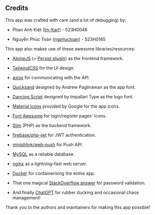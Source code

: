 Credits
-------

This app was crafted with care (and a lot of debugging) by:

- Phan Anh Kiệt ([Im-Karl](https://github.com/Im-Karl)) - 523H0046

- Nguyễn Phúc Toàn ([ngphuctoan](https://github.com/ngphuctoan)) - 523H0185

This app also makes use of these awesome libraries/resources:

- [AlpineJS](https://alpinejs.dev) (+ [Persist plugin](https://alpinejs.dev/plugins/persist)) as the frontend framework.

- [TailwindCSS](https://tailwindcss.com) for the UI design.

- [axios](https://axios-http.com) for communicating with the API.

- [Quicksand](https://fonts.google.com/specimen/Quicksand) designed by Andrew Paglinawan as the app font.

- [Dancing Script](https://fonts.google.com/specimen/Dancing+Script) designed by Impallari Type as the logo font.

- [Material Icons](https://fonts.google.com/icons) provided by Google for the app icons.

- [Font Awesome](https://fontawesome.com) for login/register pages' icons.

- [Slim](https://slimframework.com) (PHP) as the backend framework.

- [firebase/php-jwt](https://github.com/firebase/php-jwt) for JWT authentication.

- [minishlink/web-push](https://github.com/minishlink/web-push) for Push API.

- [MySQL](https://www.mysql.com) as a reliable database.

- [nginx](https://nginx.org) as a lightning-fast web server.

- [Docker](https://docker.io) for containerising the entire app.

- That one magical [StackOverflow answer](https://stackoverflow.com/questions/43127814/regex-for-at-least-1-number-1-lower-case-and-1-upper-case-letter) for password validation.

- And finally [ChatGPT](https://chatgpt.com) for rubber ducking and occasional chaos management!

Thank you to the authors and maintainers for making this app possible!